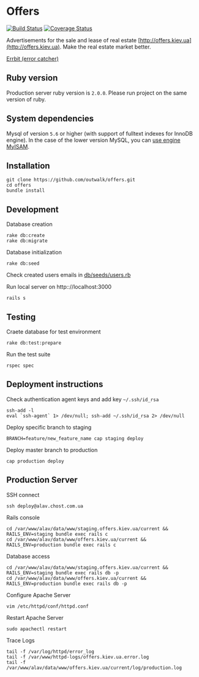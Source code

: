 # Offers
[![Build Status](https://travis-ci.org/outwalk/offers.svg?branch=master)](https://travis-ci.org/outwalk/offers)
[![Coverage Status](https://coveralls.io/repos/github/outwalk/offers/badge.svg?branch=master)](https://coveralls.io/github/outwalk/offers?branch=master)

Advertisements for the sale and lease of real estate [http://offers.kiev.ua](http://offers.kiev.ua). Make the real estate market better.

[Errbit (error catcher)](https://blooming-harbor-4061.herokuapp.com)

## Ruby version

Production server ruby version is `2.0.0`.
Please run project on the same version of ruby.

## System dependencies

Mysql of version `5.6` or higher (with support of fulltext indexes for InnoDB engine).
In the case of the lower version MySQL, you can [use engine MyISAM](http://stackoverflow.com/questions/3923891/ruby-on-rails-migration-change-table-to-myisam).

## Installation

```shell
git clone https://github.com/outwalk/offers.git
cd offers
bundle install
```

## Development

Database creation

```shell
rake db:create
rake db:migrate
```

Database initialization

```shell
rake db:seed
```

Check created users emails in [db/seeds/users.rb](/db/seeds/users.rb)

Run local server on http:://localhost:3000

```shell
rails s
```

## Testing

Craete database for test environment

```shell
rake db:test:prepare
```

Run the test suite

```shell
rspec spec
```

## Deployment instructions

Check authentication agent keys and add key `~/.ssh/id_rsa`

```shell
ssh-add -l
eval `ssh-agent` 1> /dev/null; ssh-add ~/.ssh/id_rsa 2> /dev/null
```

Deploy specific branch to staging

```shell
BRANCH=feature/new_feature_name cap staging deploy
```

Deploy master branch to production

```shell
cap production deploy
```

## Production Server

SSH connect

```shell
ssh deploy@alav.chost.com.ua
```

Rails console

```shell
cd /var/www/alav/data/www/staging.offers.kiev.ua/current && RAILS_ENV=staging bundle exec rails c
cd /var/www/alav/data/www/offers.kiev.ua/current && RAILS_ENV=production bundle exec rails c
```

Database access

```shell
cd /var/www/alav/data/www/staging.offers.kiev.ua/current && RAILS_ENV=staging bundle exec rails db -p
cd /var/www/alav/data/www/offers.kiev.ua/current && RAILS_ENV=production bundle exec rails db -p
```

Configure Apache Server

```shell
vim /etc/httpd/conf/httpd.conf
```

Restart Apache Server

```shell
sudo apachectl restart
```

Trace Logs

```shell
tail -f /var/log/httpd/error_log
tail -f /var/www/httpd-logs/offers.kiev.ua.error.log
tail -f /var/www/alav/data/www/offers.kiev.ua/current/log/production.log
```
